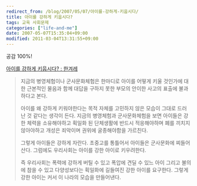 ```yaml
---
redirect_from: /blog/2007/05/07/아이를-강하게-키웁시다/
title: 아이를 강하게 키웁시다?
tags: 교육 사회문제
categories: ["life-and-me"]
date: 2007-05-07T15:35:04+09:00
modified: 2011-03-04T13:31:55+09:00
---
```

공감 100%!  
  
[아이를 강하게 키웁시다? \: 한겨레](http://www.hani.co.kr/arti/society/society_general/207614.html)

> 지금의 병영체험이나 군사문화체험은 한마디로 아이를 어떻게 키울 것인가에
> 대한 근본적인 물음과 함께 대답을 구하지 못한 부모의 안이한 사고의 표출에
> 불과하다고 본다.  
>   
> 아이를 왜 강하게 키워야한다는 목적 자체를 고민하지 않은 모습이 그대로
> 드러난 것 같다는 생각이 든다. 지금의 병영체험과 군사문화체험을 보면
> 아이들은 강한 체력을 소유해야하고 획일화 된 단체생활에 반드시
> 적응해야하며 폐를 끼치지 않아야하고 개성은 죄악이며 권위에 굴종해야함을
> 가르친다.  
>   
> 그렇게 아이들은 강하게 자란다. 초중고를 통틀어서 아이들은 군사문화에
> 찌들어 산다. 그럼에도 우리사회는 아이를 강한 아이로 키우려한다.  
>   
> 즉 우리사회는 폭력에 강하게 버틸 수 있고 폭압에 견딜 수 있느 아이 그리고
> 불의에 참을 수 있고 다양성보다는 획일화에 길들여진 강한 아이를 요구한다.
> 그렇게 강한 아이는 커서 이 나라의 모습을 만들어낸다.
